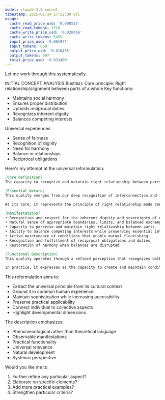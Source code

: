 ```yaml
---
model: claude-3.5-sonnet
timestamp: 2025-01-14 17:52:09 UTC
usage:
  cache_read_price_usd: '0.000515'
  cache_read_tokens: 1716
  cache_write_price_usd: '0.020456'
  cache_write_tokens: 5455
  input_price_usd: '0.001974'
  input_tokens: 658
  output_price_usd: '0.010455'
  output_tokens: 697
  total_price_usd: '0.033400'
---
```


Let me work through this systematically.

INITIAL CONCEPT ANALYSIS (Iustitia):
Core principle: Right relationship/alignment between parts of a whole
Key functions: 
- Maintains social harmony
- Ensures proper distribution
- Upholds reciprocal duties
- Recognizes inherent dignity
- Balances competing interests

Universal experiences:
- Sense of fairness
- Recognition of dignity
- Need for harmony
- Balance in relationships
- Reciprocal obligations

Here's my attempt at the universal reformulation:

```markdown
[Core Definition]
The capacity to recognize and maintain right relationship between parts within any whole system - whether interpersonal, social, or cosmic. It manifests as an innate sense of appropriate balance, fair exchange, and mutual recognition that enables harmonious cooperation while preserving individual dignity.

[Essential Nature]
This quality emerges from our deep recognition of interconnection and interdependence, combined with our innate sense of balance and proportion. It operates through our capacity to perceive both distinctness and unity - seeing separate elements while understanding their place within larger wholes. This creates a natural tendency toward arrangements that honor both individual dignity and collective harmony.

At its core, it represents the principle of right relationship made conscious and active in human awareness and behavior. It moves beyond mere rules or agreements to express a fundamental truth about how parts relate within wholes while maintaining their proper integrity and function.

[Manifestations]
• Recognition and respect for the inherent dignity and sovereignty of each entity
• Natural sense of appropriate boundaries, limits, and balanced exchange
• Capacity to perceive and maintain right relationship between parts
• Ability to balance competing interests while preserving essential integrity
• Active maintenance of conditions that enable mutual flourishing
• Recognition and fulfillment of reciprocal obligations and duties
• Restoration of harmony when balances are disrupted

[Functional Description]
This quality operates through a refined perception that recognizes both separation and unity, individual and collective, rights and duties. It manifests first as an intuitive sense of "rightness" in arrangements and relationships, then develops into conscious understanding of principles that create and maintain harmony. This understanding enables both spontaneous recognition of imbalance and skilled action to restore proper relationship.

In practice, it expresses as the capacity to create and maintain conditions where all parts of a system can fulfill their nature while contributing to the whole. This includes establishing clear boundaries, ensuring fair exchange, protecting individual dignity, and maintaining balanced reciprocity. It enables both preventive maintenance of harmony and restorative action when balance is disrupted.
```

This reformulation aims to:
- Extract the universal principle from its cultural context
- Ground it in common human experience
- Maintain sophistication while increasing accessibility
- Preserve practical applicability
- Connect individual to collective aspects
- Highlight developmental dimensions

The description emphasizes:
- Phenomenological rather than theoretical language
- Observable manifestations
- Practical functionality
- Universal relevance
- Natural development
- Systemic perspective

Would you like me to:
1. Further refine any particular aspect?
2. Elaborate on specific elements?
3. Add more practical examples?
4. Strengthen particular criteria?